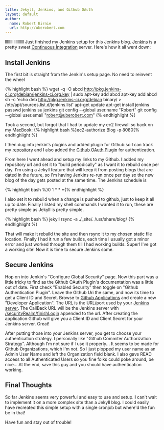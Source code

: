 ```yaml
---
title: Jekyll, Jenkins, and Github OAuth
layout: default
author:
  name: Robert Birnie
  url: http://uberobert.com
---
```

llllllllllllllllll
Just finished my Jenkins setup for this Jenkins blog. [Jenkins](http://jenkins-ci.org/) is a pretty sweet [Continuous Integration](http://en.wikipedia.org/wiki/Continuous_integration) server. Here's how it all went down: 

## Install Jenkins

The first bit is straight from the Jenkin's setup page. No need to reinvent the wheel

{% highlight bash %}
wget -q -O abcd http://pkg.jenkins-ci.org/debian/jenkins-ci.org.key | sudo apt-key add abcd
apt-key add abcd 
sh -c 'echo deb http://pkg.jenkins-ci.org/debian binary/ > /etc/apt/sources.list.d/jenkins.list'
apt-get update
apt-get install jenkins
passwd jenkins
su jenkins
git config --global user.name "Robert"
git config --global user.email "robert@uberobert.com"
{% endhighlight %}

Took a second, but forgot that I had to update my ec2 firewall so back on my MacBook: 
{% highlight bash %}ec2-authorize Blog -p 8080{% endhighlight %}

I then dug into jenkin's plugins and added plugin for Github so I can track my [repository](https://github.com/rbirnie/uberobert.com) and I also added the [Github OAuth Plugin](https://wiki.jenkins-ci.org/display/JENKINS/Github+OAuth+Plugin) for authentication. 

From here I went ahead and setup my links to my Github. I added my repository url and set it to "build periodically" as I want it to rebuild once per day. I'm using a Jekyll feature that will keep it from posting blogs that are dated in the future, so I'm having Jenkins re-run once per day so the new blog of the day gets posted at the same time. The Jenkins schedule is 

{% highlight bash %}0 1 * * *{% endhighlight %}

I also set it to rebuild when a change is pushed to github, just to keep it all up to date. Finally I listed my shell commands I wanted it to run, these are pretty simple as Jekyll is pretty simple. 

{% highlight bash %}
jekyll
rsync -a ./_site/. /usr/share/blog/
{% endhighlight %}

That will make it rebuild the site and then rsync it to my chosen static file location. Finally I had it run a few builds, each time I usually got a minor error and just worked through them till I had working builds. Super! I've got a working site! Now it is time to secure Jenkins some. 

## Secure Jenkins

Hop on into Jenkin's "Configure Global Security" page. Now this part was a little tricky to find as the Github OAuth Plugin's documentation was a little out of date. First check "Enabled Security" then toggle on "Github Authentication Plugin". Leave the Github Uri the same, and now its time to get a Client ID and Secret. Browse to [Github Applications](https://github.com/settings/applications) and create a new "Developer Application". The URL is the URL/port used by your [Jenkins server](http://uberobert.com:8080). The CallBack URL will be the Jenkins server with [/securityRealm/finishLogin](http://uberobert.com:8080/securityRealm/finishLogin) appended to the url. After creating the application Github will give you a Client ID and Client Secret for your Jenkins server. Great! 

After putting those into your Jenkins server, you get to choose your authentication strategy. I personally like "Github Commiter Authorization Strategy". Although I'm not sure if I use it properly... It seems to be made for Github Organizations, which I'm not. So I just plopped my user name as an Admin User Name and left the Organization field blank. I also gave READ access to all Authenticated Users so you fine folks could poke around, be nice... At the end, save this guy and you should have authentication working. 

## Final Thoughts

So far Jenkins seems very powerful and easy to use and setup. I can't wait to implement it on a more complex site than a Jekyll blog. I could easily have recreated this simple setup with a single cronjob but where'd the fun be in that!

Have fun and stay out of trouble!